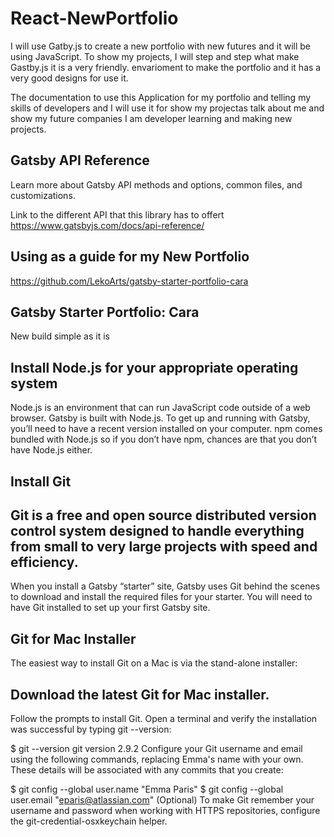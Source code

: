 # React-NewPortfolio
I will use Gatby.js to create a new portfolio
with new futures and it will be using JavaScript.
To show my projects, I will step and step what make Gastby.js it is a very friendly.
envarioment to make the portfolio and it has a very good designs for use it.

The documentation to use this Application for my portfolio and telling my skills of developers and I will use it for show my projectas talk about me and show my future companies I am developer learning and making new projects.


## Gatsby API Reference 

Learn more about Gatsby API methods and options, common files, and customizations.

Link to the different API that this library has to offert 
https://www.gatsbyjs.com/docs/api-reference/

 ## Using as a guide for my New Portfolio
 https://github.com/LekoArts/gatsby-starter-portfolio-cara
 ## Gatsby Starter Portfolio: Cara
 New build simple as it is 

## Install Node.js for your appropriate operating system

Node.js is an environment that can run JavaScript code outside of a web browser. Gatsby is built with Node.js. To get up and running with Gatsby, you’ll need to have a recent version installed on your computer. npm comes bundled with Node.js so if you don’t have npm, chances are that you don’t have Node.js either.

## Install Git

## Git is a free and open source distributed version control system designed to handle everything from small to very large projects with speed and efficiency. 
When you install a Gatsby “starter” site, Gatsby uses Git behind the scenes to download and install the required files for your starter. You will need to have Git installed to set up your first Gatsby site.
## Git for Mac Installer
The easiest way to install Git on a Mac is via the stand-alone installer:

## Download the latest Git for Mac installer.
Follow the prompts to install Git.
Open a terminal and verify the installation was successful by typing git --version:

 
$ git --version git version 2.9.2
Configure your Git username and email using the following commands, replacing Emma's name with your own. These details will be associated with any commits that you create:

 
$ git config --global user.name "Emma Paris" $ git config --global user.email "eparis@atlassian.com"
(Optional) To make Git remember your username and password when working with HTTPS repositories, configure the git-credential-osxkeychain helper.
